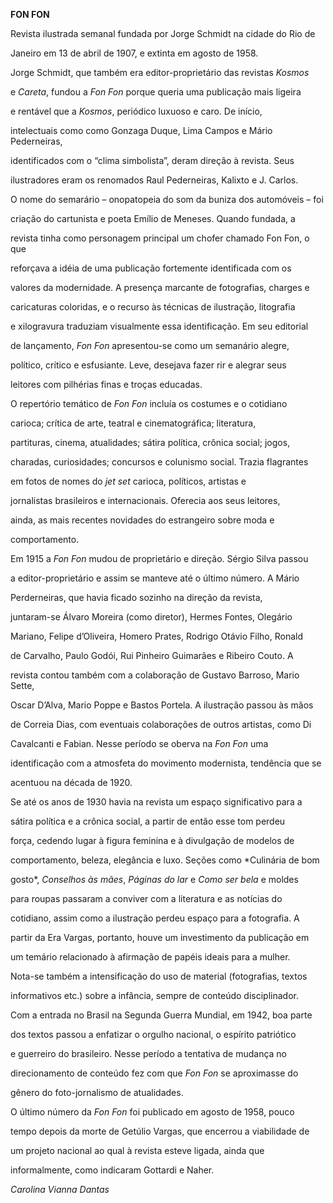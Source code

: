 **FON FON**



Revista ilustrada semanal fundada por Jorge Schmidt na cidade do Rio de

Janeiro em 13 de abril de 1907, e extinta em agosto de 1958.



Jorge Schmidt, que também era editor-proprietário das revistas *Kosmos*

e *Careta*, fundou a *Fon Fon* porque queria uma publicação mais ligeira

e rentável que a *Kosmos*, periódico luxuoso e caro. De início,

intelectuais como como Gonzaga Duque, Lima Campos e Mário Pederneiras,

identificados com o “clima simbolista”, deram direção à revista. Seus

ilustradores eram os renomados Raul Pederneiras, Kalixto e J. Carlos.



O nome do semarário – onopatopeia do som da buniza dos automóveis – foi

criação do cartunista e poeta Emílio de Meneses. Quando fundada, a

revista tinha como personagem principal um chofer chamado Fon Fon, o que

reforçava a idéia de uma publicação fortemente identificada com os

valores da modernidade. A presença marcante de fotografias, charges e

caricaturas coloridas, e o recurso às técnicas de ilustração, litografia

e xilogravura traduziam visualmente essa identificação. Em seu editorial

de lançamento, *Fon Fon* apresentou-se como um semanário alegre,

político, crítico e esfusiante. Leve, desejava fazer rir e alegrar seus

leitores com pilhérias finas e troças educadas.



O repertório temático de *Fon Fon* incluía os costumes e o cotidiano

carioca; crítica de arte, teatral e cinematográfica; literatura,

partituras, cinema, atualidades; sátira política, crônica social; jogos,

charadas, curiosidades; concursos e colunismo social. Trazia flagrantes

em fotos de nomes do *jet set* carioca, políticos, artistas e

jornalistas brasileiros e internacionais. Oferecia aos seus leitores,

ainda, as mais recentes novidades do estrangeiro sobre moda e

comportamento.



Em 1915 a *Fon Fon* mudou de proprietário e direção. Sérgio Silva passou

a editor-proprietário e assim se manteve até o último número. A Mário

Perderneiras, que havia ficado sozinho na direção da revista,

juntaram-se Álvaro Moreira (como diretor), Hermes Fontes, Olegário

Mariano, Felipe d’Oliveira, Homero Prates, Rodrigo Otávio Filho, Ronald

de Carvalho, Paulo Godói, Rui Pinheiro Guimarães e Ribeiro Couto. A

revista contou também com a colaboração de Gustavo Barroso, Mario Sette,

Oscar D’Alva, Mario Poppe e Bastos Portela. A ilustração passou às mãos

de Correia Dias, com eventuais colaborações de outros artistas, como Di

Cavalcanti e Fabian. Nesse período se oberva na *Fon Fon* uma

identificação com a atmosfeta do movimento modernista, tendência que se

acentuou na década de 1920.



Se até os anos de 1930 havia na revista um espaço significativo para a

sátira política e a crônica social, a partir de então esse tom perdeu

força, cedendo lugar à figura feminina e à divulgação de modelos de

comportamento, beleza, elegância e luxo. Seções como *Culinária de bom

gosto*, *Conselhos às mães*, *Páginas do lar* e *Como ser bela* e moldes

para roupas passaram a conviver com a literatura e as notícias do

cotidiano, assim como a ilustração perdeu espaço para a fotografia. A

partir da Era Vargas, portanto, houve um investimento da publicação em

um temário relacionado à afirmação de papéis ideais para a mulher.

Nota-se também a intensificação do uso de material (fotografias, textos

informativos etc.) sobre a infância, sempre de conteúdo disciplinador.



Com a entrada no Brasil na Segunda Guerra Mundial, em 1942, boa parte

dos textos passou a enfatizar o orgulho nacional, o espírito patriótico

e guerreiro do brasileiro. Nesse período a tentativa de mudança no

direcionamento de conteúdo fez com que *Fon Fon* se aproximasse do

gênero do foto-jornalismo de atualidades.



O último número da *Fon Fon* foi publicado em agosto de 1958, pouco

tempo depois da morte de Getúlio Vargas, que encerrou a viabilidade de

um projeto nacional ao qual à revista esteve ligada, ainda que

informalmente, como indicaram Gottardi e Naher.



*Carolina Vianna Dantas*




